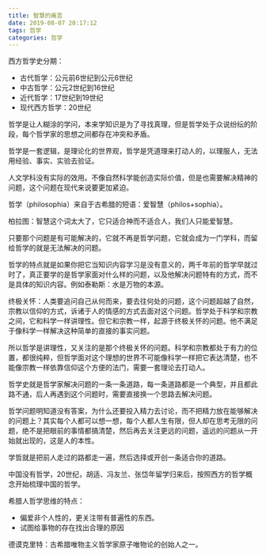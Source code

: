 ```yaml
---
title: 智慧的痛苦
date: 2019-08-07 20:17:12
tags: 哲学
categories: 哲学
---
```


西方哲学史分期：

- 古代哲学：公元前6世纪到公元6世纪
- 中古哲学：公元2世纪到16世纪
- 近代哲学：17世纪到19世纪
- 现代西方哲学：20世纪

哲学是让人糊涂的学问，本来学知识是为了寻找真理，但是哲学处于众说纷纭的阶段，每个哲学家的思想之间都存在冲突和矛盾。

哲学是一套逻辑，是理论化的世界观，哲学是凭道理来打动人的，以理服人，无法用经验、事实、实验去验证。

人文学科没有实际的效用。不像自然科学能创造实际价值，但是也需要解决精神的问题，这个问题在现代来说要更加紧迫。

哲学（philosophia）来自于古希腊的短语：爱智慧（philos+sophia）。

柏拉图：智慧这个词太大了，它只适合神而不适合人，我们人只能爱智慧。

只要那个问题是有可能解决的，它就不再是哲学问题，它就会成为一门学科，而留给哲学的就是无法解决的问题。

哲学的特点就是如果你把它当知识内容学习是没有意义的，两千年前的哲学早就过时了，真正要学的是哲学家面对什么样的问题，以及他解决问题特有的方式，而不是具体的知识内容。例如泰勒斯：水是万物的本源。

终极关怀：人类要追问自己从何而来，要去往何处的问题，这个问题超越了自然，宗教以信仰的方式，诉诸于人的情感的方式去面对这个问题。哲学处于科学和宗教之间，它和科学一样讲理性。但它和宗教一样，起源于终极关怀的问题。他不满足于像科学一样解决这种简单的直接的事实问题。

所以哲学是讲理性，又关注的是那个终极关怀的问题。科学和宗教都处于有力的位置，都很纯粹，但哲学面对这个理想的世界不可能像科学一样把它表达清楚，也不能像宗教一样依靠信仰这个方便的法门，需要一套理论去打动人。

哲学史就是哲学家解决问题的一条一条道路，每一条道路都是一个典型，并且都此路不通，后人再遇到这个问题时，需要直接换一个思路去解决问题。

哲学问题明知道没有答案，为什么还要投入精力去讨论，而不把精力放在能够解决的问题上？其实每个人都可以想一想，每个人都人生有限，但人却在思考无限的问题，绝不是把眼前的事情都搞清楚，然后再去关注更远的问题，遥远的问题从一开始就出现的，这是人的本性。

学哲就是把前人走过的路都走一遍，然后选择或开创一条适合你的道路。

中国没有哲学，20世纪，胡适、冯友兰、张岱年留学归来后，按照西方的哲学概念开始梳理中国的哲学。

希腊人哲学思维的特点：

- 偏爱非个人性的，更关注带有普遍性的东西。
- 试图给事物的存在找出合理的原因

德谟克里特：古希腊唯物主义哲学家原子唯物论的创始人之一。
